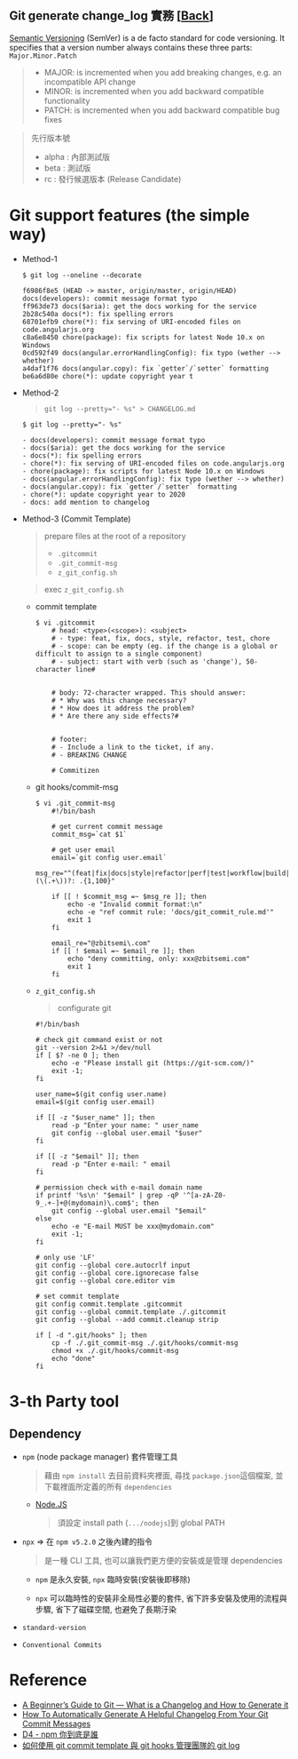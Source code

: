 Git generate change_log 實務 [[Back](note_git_commit_msg.md)]
---

[Semantic Versioning](https://semver.org/) (SemVer) is a de facto standard for code versioning.
It specifies that a version number always contains these three parts:
`Major.Minor.Patch`
> + MAJOR: is incremented when you add breaking changes, e.g. an incompatible API change
> + MINOR: is incremented when you add backward compatible functionality
> + PATCH: is incremented when you add backward compatible bug fixes

> 先行版本號
> + alpha : 內部測試版
> + beta  : 測試版
> + rc    : 發行候選版本 (Release Candidate)

# Git support features (the simple way)

+ Method-1

    ```
    $ git log --oneline --decorate

    f6986f8e5 (HEAD -> master, origin/master, origin/HEAD) docs(developers): commit message format typo
    ff963de73 docs($aria): get the docs working for the service
    2b28c540a docs(*): fix spelling errors
    68701efb9 chore(*): fix serving of URI-encoded files on code.angularjs.org
    c8a6e8450 chore(package): fix scripts for latest Node 10.x on Windows
    0cd592f49 docs(angular.errorHandlingConfig): fix typo (wether --> whether)
    a4daf1f76 docs(angular.copy): fix `getter`/`setter` formatting
    be6a6d80e chore(*): update copyright year t
    ```

+ Method-2
    > `git log --pretty="- %s" > CHANGELOG.md`

    ```
    $ git log --pretty="- %s"

    - docs(developers): commit message format typo
    - docs($aria): get the docs working for the service
    - docs(*): fix spelling errors
    - chore(*): fix serving of URI-encoded files on code.angularjs.org
    - chore(package): fix scripts for latest Node 10.x on Windows
    - docs(angular.errorHandlingConfig): fix typo (wether --> whether)
    - docs(angular.copy): fix `getter`/`setter` formatting
    - chore(*): update copyright year to 2020
    - docs: add mention to changelog
    ```

+ Method-3 (Commit Template)
    > prepare files at the root of a repository
    > + `.gitcommit`
    > + `.git_commit-msg`
    > + `z_git_config.sh`

    > exec `z_git_config.sh`

    - commit template

        ```
        $ vi .gitcommit
            # head: <type>(<scope>): <subject>
            # - type: feat, fix, docs, style, refactor, test, chore
            # - scope: can be empty (eg. if the change is a global or difficult to assign to a single component)
            # - subject: start with verb (such as 'change'), 50-character line#


            # body: 72-character wrapped. This should answer:
            # * Why was this change necessary?
            # * How does it address the problem?
            # * Are there any side effects?#


            # footer:
            # - Include a link to the ticket, if any.
            # - BREAKING CHANGE

            # Commitizen
        ```

    - git hooks/commit-msg

        ```
        $ vi .git_commit-msg
            #!/bin/bash

            # get current commit message
            commit_msg=`cat $1`

            # get user email
            email=`git config user.email`
            msg_re="^(feat|fix|docs|style|refactor|perf|test|workflow|build|ci|chore|release|workflow)(\(.+\))?: .{1,100}"

            if [[ ! $commit_msg =~ $msg_re ]]; then
                echo -e "Invalid commit format:\n"
                echo -e "ref commit rule: 'docs/git_commit_rule.md'"
                exit 1
            fi

            email_re="@zbitsemi\.com"
            if [[ ! $email =~ $email_re ]]; then
                echo "deny committing, only: xxx@zbitsemi.com"
                exit 1
            fi
        ```

    - `z_git_config.sh`
        > configurate git

        ```
        #!/bin/bash

        # check git command exist or not
        git --version 2>&1 >/dev/null
        if [ $? -ne 0 ]; then
            echo -e "Please install git (https://git-scm.com/)"
            exit -1;
        fi

        user_name=$(git config user.name)
        email=$(git config user.email)

        if [[ -z "$user_name" ]]; then
            read -p "Enter your name: " user_name
            git config --global user.email "$user"
        fi

        if [[ -z "$email" ]]; then
            read -p "Enter e-mail: " email
        fi

        # permission check with e-mail domain name
        if printf '%s\n' "$email" | grep -qP '^[a-zA-Z0-9_.+-]+@(mydomain)\.com$'; then
            git config --global user.email "$email"
        else
            echo -e "E-mail MUST be xxx@mydomain.com"
            exit -1;
        fi

        # only use 'LF'
        git config --global core.autocrlf input
        git config --global core.ignorecase false
        git config --global core.editor vim

        # set commit template
        git config commit.template .gitcommit
        git config --global commit.template ./.gitcommit
        git config --global --add commit.cleanup strip

        if [ -d ".git/hooks" ]; then
            cp -f ./.git_commit-msg ./.git/hooks/commit-msg
            chmod +x ./.git/hooks/commit-msg
            echo "done"
        fi
        ```

# 3-th Party tool

## Dependency

+ `npm` (node package manager) 套件管理工具
    > 藉由 `npm install` 去目前資料夾裡面, 尋找 `package.json`這個檔案, 並下載裡面所定義的所有 `dependencies`

    - [Node.JS](https://nodejs.org/en/)
        > 須設定 install path (`.../nodejs`)到 global PATH

+ `npx` => 在 `npm v5.2.0` 之後內建的指令
    > 是一種 CLI 工具, 也可以讓我們更方便的安裝或是管理 dependencies

    - `npm` 是永久安裝, `npx` 臨時安裝(安裝後即移除)

    - `npx` 可以臨時性的安裝非全局性必要的套件, 省下許多安裝及使用的流程與步驟, 省下了磁碟空間, 也避免了長期汙染

+ `standard-version`

+ `Conventional Commits`

# Reference

+ [A Beginner’s Guide to Git — What is a Changelog and How to Generate it](https://www.freecodecamp.org/news/a-beginners-guide-to-git-what-is-a-changelog-and-how-to-generate-it/)
+ [How To Automatically Generate A Helpful Changelog From Your Git Commit Messages](https://mokkapps.de/blog/how-to-automatically-generate-a-helpful-changelog-from-your-git-commit-messages/)
+ [D4 - npm 你到底是誰](https://ithelp.ithome.com.tw/articles/10234060)
+ [如何使用 git commit template 與 git hooks 管理團隊的 git log](https://allen-hsu.github.io/2017/07/02/git-message-template-and-githook/)